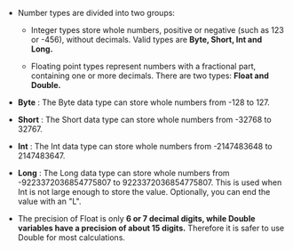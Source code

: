 - Number types are divided into two groups:

  - Integer types store whole numbers, positive or negative (such as 123 or -456), without decimals. Valid types are **Byte, Short, Int and Long.**

  - Floating point types represent numbers with a fractional part, containing one or more decimals. There are two types: **Float and Double.**

- **Byte** : The Byte data type can store whole numbers from -128 to 127. 
- **Short** : The Short data type can store whole numbers from -32768 to 32767.
- **Int** : The Int data type can store whole numbers from -2147483648 to 2147483647.
- **Long** : The Long data type can store whole numbers from -9223372036854775807 to 9223372036854775807. This is used when Int is not large enough to store the value. 
Optionally, you can end the value with an "L".

- The precision of Float is only **6 or 7 decimal digits, while Double variables have a precision of about 15 digits.**
  Therefore it is safer to use Double for most calculations.
